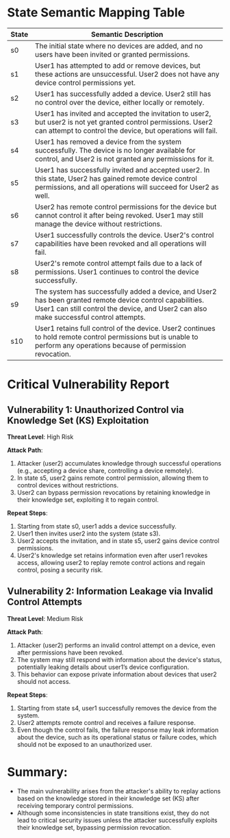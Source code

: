 # State Semantic Mapping Table

| State | Semantic Description |
|-------|----------------------|
| s0 | The initial state where no devices are added, and no users have been invited or granted permissions. |
| s1 | User1 has attempted to add or remove devices, but these actions are unsuccessful. User2 does not have any device control permissions yet. |
| s2 | User1 has successfully added a device. User2 still has no control over the device, either locally or remotely. |
| s3 | User1 has invited and accepted the invitation to user2, but user2 is not yet granted control permissions. User2 can attempt to control the device, but operations will fail. |
| s4 | User1 has removed a device from the system successfully. The device is no longer available for control, and User2 is not granted any permissions for it. |
| s5 | User1 has successfully invited and accepted user2. In this state, User2 has gained remote device control permissions, and all operations will succeed for User2 as well. |
| s6 | User2 has remote control permissions for the device but cannot control it after being revoked. User1 may still manage the device without restrictions. |
| s7 | User1 successfully controls the device. User2's control capabilities have been revoked and all operations will fail. |
| s8 | User2's remote control attempt fails due to a lack of permissions. User1 continues to control the device successfully. |
| s9 | The system has successfully added a device, and User2 has been granted remote device control capabilities. User1 can still control the device, and User2 can also make successful control attempts. |
| s10 | User1 retains full control of the device. User2 continues to hold remote control permissions but is unable to perform any operations because of permission revocation. |

# Critical Vulnerability Report

## Vulnerability 1: Unauthorized Control via Knowledge Set (KS) Exploitation
**Threat Level**: High Risk

**Attack Path**:
1. Attacker (user2) accumulates knowledge through successful operations (e.g., accepting a device share, controlling a device remotely).
2. In state s5, user2 gains remote control permission, allowing them to control devices without restrictions. 
3. User2 can bypass permission revocations by retaining knowledge in their knowledge set, exploiting it to regain control.

**Repeat Steps**:
1. Starting from state s0, user1 adds a device successfully.
2. User1 then invites user2 into the system (state s3).
3. User2 accepts the invitation, and in state s5, user2 gains device control permissions.
4. User2's knowledge set retains information even after user1 revokes access, allowing user2 to replay remote control actions and regain control, posing a security risk.

## Vulnerability 2: Information Leakage via Invalid Control Attempts
**Threat Level**: Medium Risk

**Attack Path**:
1. Attacker (user2) performs an invalid control attempt on a device, even after permissions have been revoked.
2. The system may still respond with information about the device's status, potentially leaking details about user1’s device configuration.
3. This behavior can expose private information about devices that user2 should not access.

**Repeat Steps**:
1. Starting from state s4, user1 successfully removes the device from the system.
2. User2 attempts remote control and receives a failure response.
3. Even though the control fails, the failure response may leak information about the device, such as its operational status or failure codes, which should not be exposed to an unauthorized user.

# Summary:
- The main vulnerability arises from the attacker's ability to replay actions based on the knowledge stored in their knowledge set (KS) after receiving temporary control permissions.
- Although some inconsistencies in state transitions exist, they do not lead to critical security issues unless the attacker successfully exploits their knowledge set, bypassing permission revocation.
